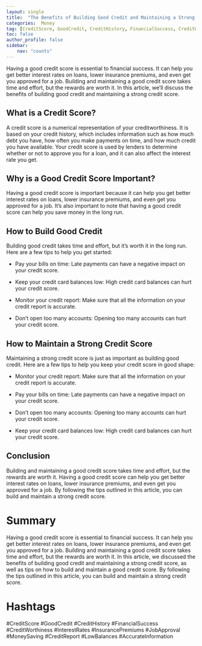 ```yaml
---
layout: single
title:  "The Benefits of Building Good Credit and Maintaining a Strong Credit Score"
categories:  Money
tag: [CreditScore, GoodCredit, CreditHistory, FinancialSuccess, CreditWorthiness, InterestRates, InsurancePremiums, JobApproval, MoneySaving, CreditReport, LowBalances, AccurateInformation, ]
toc: false
author_profile: false
sidebar:
    nav: "counts"
---
```

    
Having a good credit score is essential to financial success. It can help you get better interest rates on loans, lower insurance premiums, and even get you approved for a job. Building and maintaining a good credit score takes time and effort, but the rewards are worth it. In this article, we’ll discuss the benefits of building good credit and maintaining a strong credit score.

## What is a Credit Score?

A credit score is a numerical representation of your creditworthiness. It is based on your credit history, which includes information such as how much debt you have, how often you make payments on time, and how much credit you have available. Your credit score is used by lenders to determine whether or not to approve you for a loan, and it can also affect the interest rate you get.

## Why is a Good Credit Score Important?

Having a good credit score is important because it can help you get better interest rates on loans, lower insurance premiums, and even get you approved for a job. It’s also important to note that having a good credit score can help you save money in the long run.

## How to Build Good Credit

Building good credit takes time and effort, but it’s worth it in the long run. Here are a few tips to help you get started:

- Pay your bills on time: Late payments can have a negative impact on your credit score.

- Keep your credit card balances low: High credit card balances can hurt your credit score.

- Monitor your credit report: Make sure that all the information on your credit report is accurate.

- Don’t open too many accounts: Opening too many accounts can hurt your credit score.

## How to Maintain a Strong Credit Score

Maintaining a strong credit score is just as important as building good credit. Here are a few tips to help you keep your credit score in good shape:

- Monitor your credit report: Make sure that all the information on your credit report is accurate.

- Pay your bills on time: Late payments can have a negative impact on your credit score.

- Don’t open too many accounts: Opening too many accounts can hurt your credit score.

- Keep your credit card balances low: High credit card balances can hurt your credit score.

## Conclusion

Building and maintaining a good credit score takes time and effort, but the rewards are worth it. Having a good credit score can help you get better interest rates on loans, lower insurance premiums, and even get you approved for a job. By following the tips outlined in this article, you can build and maintain a strong credit score.

# Summary

Having a good credit score is essential to financial success. It can help you get better interest rates on loans, lower insurance premiums, and even get you approved for a job. Building and maintaining a good credit score takes time and effort, but the rewards are worth it. In this article, we discussed the benefits of building good credit and maintaining a strong credit score, as well as tips on how to build and maintain a good credit score. By following the tips outlined in this article, you can build and maintain a strong credit score. 

# Hashtags

#CreditScore #GoodCredit #CreditHistory #FinancialSuccess #CreditWorthiness #InterestRates #InsurancePremiums #JobApproval #MoneySaving #CreditReport #LowBalances #AccurateInformation